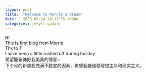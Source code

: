 ```yaml
---
layout: post
title:  "Welcome to Morrie's dream"
date:   2023-06-24 14:31:55 +0800
categories: jekyll update
---
```

HI<br>This is first blog from Morrie<br>
Thx to T<br>
I have benn a little rushed off during holiday<br>希望能装饰好我美美的博客~<br>
下个月的新旅程充满不稳定的因素，希望我能维稳理想主义和现实主义。<br>

[jekyll-docs]: https://jekyllrb.com/docs/home
[jekyll-gh]:   https://github.com/jekyll/jekyll
[jekyll-talk]: https://talk.jekyllrb.com/
